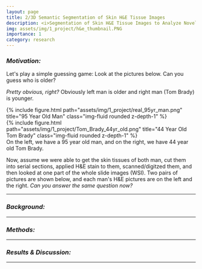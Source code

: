 ```yaml
---
layout: page
title: 2/3D Semantic Segmentation of Skin H&E Tissue Images
description: <i>Segmentation of Skin H&E Tissue Images to Analyze Novel Cellular Biomarkers of Aging</i>
img: assets/img/1_project/h&e_thumbnail.PNG
importance: 1
category: research
---
```


### ***Motivation:***
Let's play a simple guessing game: Look at the pictures below. Can you guess who is older?


*Pretty obvious, right?* Obviously left man is older and right man (Tom Brady) is younger. 

<div class="row">
    <div class="col-sm mt-3 mt-md-0">
        {% include figure.html path="assets/img/1_project/real_95yr_man.png" title="95 Year Old Man" class="img-fluid rounded z-depth-1" %}
    </div>
    <div class="col-sm mt-3 mt-md-0">
        {% include figure.html path="assets/img/1_project/Tom_Brady_44yr_old.png" title="44 Year Old Tom Brady" class="img-fluid rounded z-depth-1" %}
    </div>
</div>
<div class="caption">
    On the left, we have a 95 year old man, and on the right, we have 44 year old Tom Brady. 
</div>

Now, assume we were able to get the skin tissues of both man, cut them into serial sections, applied H&E stain to them, scanned/digitzed them, 
and then looked at one part of the whole slide images (WSI). Two pairs of pictures are shown below, and each man's H&E pictures are on the 
left and the right. *Can you answer the same question now?* 




---

### ***Background:***


---

### ***Methods:***


---

### ***Results & Discussion:***


---